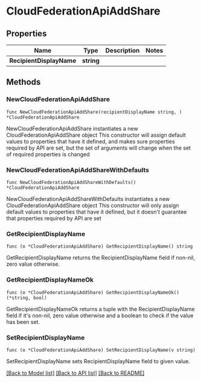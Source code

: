 # CloudFederationApiAddShare

## Properties

Name | Type | Description | Notes
------------ | ------------- | ------------- | -------------
**RecipientDisplayName** | **string** |  | 

## Methods

### NewCloudFederationApiAddShare

`func NewCloudFederationApiAddShare(recipientDisplayName string, ) *CloudFederationApiAddShare`

NewCloudFederationApiAddShare instantiates a new CloudFederationApiAddShare object
This constructor will assign default values to properties that have it defined,
and makes sure properties required by API are set, but the set of arguments
will change when the set of required properties is changed

### NewCloudFederationApiAddShareWithDefaults

`func NewCloudFederationApiAddShareWithDefaults() *CloudFederationApiAddShare`

NewCloudFederationApiAddShareWithDefaults instantiates a new CloudFederationApiAddShare object
This constructor will only assign default values to properties that have it defined,
but it doesn't guarantee that properties required by API are set

### GetRecipientDisplayName

`func (o *CloudFederationApiAddShare) GetRecipientDisplayName() string`

GetRecipientDisplayName returns the RecipientDisplayName field if non-nil, zero value otherwise.

### GetRecipientDisplayNameOk

`func (o *CloudFederationApiAddShare) GetRecipientDisplayNameOk() (*string, bool)`

GetRecipientDisplayNameOk returns a tuple with the RecipientDisplayName field if it's non-nil, zero value otherwise
and a boolean to check if the value has been set.

### SetRecipientDisplayName

`func (o *CloudFederationApiAddShare) SetRecipientDisplayName(v string)`

SetRecipientDisplayName sets RecipientDisplayName field to given value.



[[Back to Model list]](../README.md#documentation-for-models) [[Back to API list]](../README.md#documentation-for-api-endpoints) [[Back to README]](../README.md)


